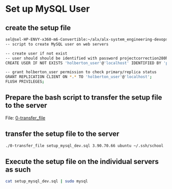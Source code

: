 # Set up MySQL User

## create the setup file

```Bash
sel@sel-HP-ENVY-x360-m6-Convertible:~/alx/alx-system_engineering-devops/0x14-mysql$ cat setup_mysql_dev.sql
-- script to create MySQL user on web servers

-- create user if not exist
-- user should should be identified with password projectcorrection280hbtn
CREATE USER IF NOT EXISTS 'holberton_user'@'localhost' IDENTIFIED BY 'projectcorrection280hbtn';

-- grant holberton_user permission to check primary/replica status
GRANT REPLICATION CLIENT ON *.* TO 'holberton_user'@'localhost';
FLUSH PRIVILEGES;
```

## Prepare the bash script to transfer the setup file to the server

File: [0-transfer_file](./0-transfer_file)

## transfer the setup file to the server

```Bash
./0-transfer_file setup_mysql_dev.sql 3.90.70.66 ubuntu ~/.ssh/school
```

## Execute the setup file on the individual servers as such

```Bash
cat setup_mysql_dev.sql | sudo mysql
```
